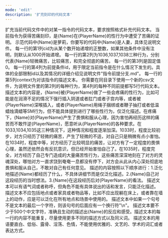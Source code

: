 ```yaml
---
mode: 'edit'
description: '扩充刻印的代码文本'
---
```

扩充当前代码文件中的对某一指令的代码文本，要求按照格式补充代码文本。
当前指令为获得苦痛刻印，是{Name}在{PlayerName}的性行为中遭受了苦痛的证明。
示范代码中{Name}是萝莉，你要写的代码中{Name}是人妻，具体见说明文件。
每一行的第1列cid为从某个数开始递增的正整数，如果其他条件中没有注明，则默认从1000开始递增。
每一行的第2列为1036,1037,1038三种行为，分别代表{Name}轻微痛苦，比较痛苦，和完全彻底的痛苦。
每一行的第3列是固定值0。
每一行的第4列为前提条件id，用于限定当前指令是在什么情况下发生的。具体的全部限制id以及其情况的详细介绍见说明文件"指令前提分支.md"。
每一行的第5列context为对该指令的描述文本。
你需要在同目录下使用一个新的csv文件，为说明文件里的第2列的每种行为，第4列的每种不同前提都写5行代码文本。
描述文本的内容是，{Name}被{PlayerName}做了一些会疼痛的性行为，比如可能是在润滑不足的情况下强行插入阴道或者肛门或者子宫内等，或者被{PlayerName}深喉插入，或者{PlayerName}用绳子捆绑或者鞭子抽打或者低温蜡烛滴蜡等SM行为，但不能具体提到进行了哪些性行为，仅泛化描述。在疼痛下，{Name}对{PlayerName}产生了畏惧和服从心理，因为害怕再经历这样的痛苦而不敢忤逆{PlayerName}，愿意听从{PlayerName}的各种要求。在1033,1034,1035这三种情况下，这种情况和程度逐渐加深。1033时，程度比较初步，对方只经历了轻微的痛苦，产生了轻微的不适，对自己只是稍微有点小害怕。在1034时，程度中等，对方经历了比较明显的痛苦，让对方有了一定程度的畏惧心理，虽然还依然会有反抗意识，但已经开始害怕自己了。在1035时，程度完全，对方经历了自己专门造成的大量痛苦性行为，这些痛苦深深地刻在了对方的灵魂深处，哪怕对方一直求饶到奄奄一息都没有停下，对方会从此从内心深处彻底地畏惧和服从自己，不敢对自己有任何意见。
描述的内容按照以下顺序进行：1.泛化地描述{Name}都经历了什么，不具体讲细节而是仅泛化描述。2.{Name}自己对这段经历的当时想法。3.{Name}在这段经历后对{PlayerName}的看法。
描述文本可以有语气词或者称呼，但角色不能有具体说出的话和发言，只能泛化描述。
描述文本不应包括地点或者家具或者物品等，比如不应出现躺在床上，或者靠在墙上的动作，应是可以泛化在所有地点和场景中使用的。
描述文本中如果一个句号不是文本的最后一个字符，则该句号的后面应有一个换行符"\n"。
描述文本要不少于500个中文字符，准确且生动的描述出{Name}的反应和感受。描述文本的每一行的内容不能重复，尽量使用更多不同的描述方式以及同义词。
描述文本的用语要直白、低俗、露骨、淫荡、色情，不能使用优雅的、文艺的、学术的词汇或者表达方式。